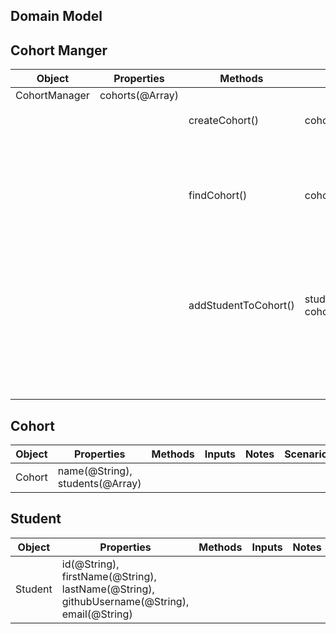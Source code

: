 ## Domain Model

## Cohort Manger

| Object        | Properties      | Methods              | Inputs                                | Notes | Scenario              | Output  | Example                                                                                                                                                                                                                                              |
| ------------- | --------------- | -------------------- | ------------------------------------- | ----- | --------------------- | ------- | ---------------------------------------------------------------------------------------------------------------------------------------------------------------------------------------------------------------------------------------------------- |
| CohortManager | cohorts(@Array) |                      |                                       |       |                       |         |                                                                                                                                                                                                                                                      |
|               |                 | createCohort()       | cohortName(@String)                   |       | name is unique        | @Object | `createCohort('cohort-11') => Cohort {name: cohort-11, students: []}`                                                                                                                                                                                |
|               |                 |                      |                                       |       | name is not unique    | @String | `createCohort('cohort-11') => "cohort-11 already exists"`                                                                                                                                                                                            |
|               |                 | findCohort()         | cohortName(@String)                   |       | cohort exists         | @Object | `findCohort('cohort-11') => Cohort {name: cohort-11, students: []}`                                                                                                                                                                                  |
|               |                 |                      |                                       |       | cohort does not exist | Error   | `findCohort('cohort-99') => Error: "Cohort doesn't exist"`                                                                                                                                                                                           |
|               |                 | addStudentToCohort() | student(@Object), cohortName(@String) |       | cohort exists         | @Object | `addStudentToCohort({firstName: "Kye", lastName: "Yee", github:"@yee0802", email: "kye@mail.com"}, "cohort-11") => Cohort {name: 'cohort-11',students: [Student {id: 1,firstName: 'Kye',lastName: 'Yee',github: '@yee0802',email: 'kye@mail.com'} }` |
|               |                 |                      |                                       |       | cohort does not exist | Error   | `addStudentToCohort({}, 'cohort-99') => Error: "Cohort does not exist"`                                                                                                                                                                              |

## Cohort

| Object | Properties                      | Methods | Inputs | Notes | Scenario | Output | Example |
| ------ | ------------------------------- | ------- | ------ | ----- | -------- | ------ | ------- |
| Cohort | name(@String), students(@Array) |         |        |       |          |        |         |

## Student

| Object  | Properties                                                                                  | Methods | Inputs | Notes | Scenario | Output | Example |
| ------- | ------------------------------------------------------------------------------------------- | ------- | ------ | ----- | -------- | ------ | ------- |
| Student | id(@String), firstName(@String), lastName(@String), githubUsername(@String), email(@String) |         |        |       |          |        |         |

